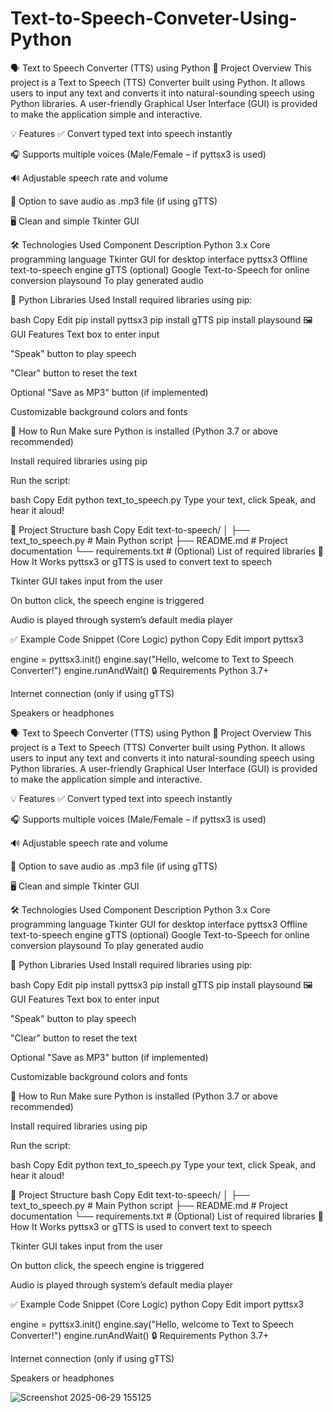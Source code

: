 # Text-to-Speech-Conveter-Using-Python

🗣️ Text to Speech Converter (TTS) using Python
📝 Project Overview
This project is a Text to Speech (TTS) Converter built using Python. It allows users to input any text and converts it into natural-sounding speech using Python libraries. A user-friendly Graphical User Interface (GUI) is provided to make the application simple and interactive.

💡 Features
✅ Convert typed text into speech instantly

🎧 Supports multiple voices (Male/Female – if pyttsx3 is used)

🔊 Adjustable speech rate and volume

📁 Option to save audio as .mp3 file (if using gTTS)

🖥️ Clean and simple Tkinter GUI

🛠️ Technologies Used
Component	Description
Python 3.x	Core programming language
Tkinter	GUI for desktop interface
pyttsx3	Offline text-to-speech engine
gTTS (optional)	Google Text-to-Speech for online conversion
playsound	To play generated audio

🧩 Python Libraries Used
Install required libraries using pip:

bash
Copy
Edit
pip install pyttsx3
pip install gTTS
pip install playsound
🖼️ GUI Features
Text box to enter input

"Speak" button to play speech

"Clear" button to reset the text

Optional "Save as MP3" button (if implemented)

Customizable background colors and fonts

📌 How to Run
Make sure Python is installed (Python 3.7 or above recommended)

Install required libraries using pip

Run the script:

bash
Copy
Edit
python text_to_speech.py
Type your text, click Speak, and hear it aloud!

📂 Project Structure
bash
Copy
Edit
text-to-speech/
│
├── text_to_speech.py     # Main Python script
├── README.md             # Project documentation
└── requirements.txt      # (Optional) List of required libraries
🧠 How It Works
pyttsx3 or gTTS is used to convert text to speech

Tkinter GUI takes input from the user

On button click, the speech engine is triggered

Audio is played through system’s default media player

✅ Example Code Snippet (Core Logic)
python
Copy
Edit
import pyttsx3

engine = pyttsx3.init()
engine.say("Hello, welcome to Text to Speech Converter!")
engine.runAndWait()
🔒 Requirements
Python 3.7+

Internet connection (only if using gTTS)

Speakers or headphones

🗣️ Text to Speech Converter (TTS) using Python
📝 Project Overview
This project is a Text to Speech (TTS) Converter built using Python. It allows users to input any text and converts it into natural-sounding speech using Python libraries. A user-friendly Graphical User Interface (GUI) is provided to make the application simple and interactive.

💡 Features
✅ Convert typed text into speech instantly

🎧 Supports multiple voices (Male/Female – if pyttsx3 is used)

🔊 Adjustable speech rate and volume

📁 Option to save audio as .mp3 file (if using gTTS)

🖥️ Clean and simple Tkinter GUI

🛠️ Technologies Used
Component	Description
Python 3.x	Core programming language
Tkinter	GUI for desktop interface
pyttsx3	Offline text-to-speech engine
gTTS (optional)	Google Text-to-Speech for online conversion
playsound	To play generated audio

🧩 Python Libraries Used
Install required libraries using pip:

bash
Copy
Edit
pip install pyttsx3
pip install gTTS
pip install playsound
🖼️ GUI Features
Text box to enter input

"Speak" button to play speech

"Clear" button to reset the text

Optional "Save as MP3" button (if implemented)

Customizable background colors and fonts

📌 How to Run
Make sure Python is installed (Python 3.7 or above recommended)

Install required libraries using pip

Run the script:

bash
Copy
Edit
python text_to_speech.py
Type your text, click Speak, and hear it aloud!

📂 Project Structure
bash
Copy
Edit
text-to-speech/
│
├── text_to_speech.py     # Main Python script
├── README.md             # Project documentation
└── requirements.txt      # (Optional) List of required libraries
🧠 How It Works
pyttsx3 or gTTS is used to convert text to speech

Tkinter GUI takes input from the user

On button click, the speech engine is triggered

Audio is played through system’s default media player

✅ Example Code Snippet (Core Logic)
python
Copy
Edit
import pyttsx3

engine = pyttsx3.init()
engine.say("Hello, welcome to Text to Speech Converter!")
engine.runAndWait()
🔒 Requirements
Python 3.7+

Internet connection (only if using gTTS)

Speakers or headphones

![Screenshot 2025-06-29 155125](https://github.com/user-attachments/assets/3173153c-3ec6-4689-aa33-cdd69b9e2cc9)

